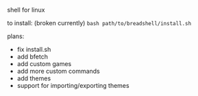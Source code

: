 shell for linux

to install: (broken currently)
`bash path/to/breadshell/install.sh`

plans:
- fix install.sh
- add bfetch
- add custom games
- add more custom commands
- add themes
- support for importing/exporting themes
